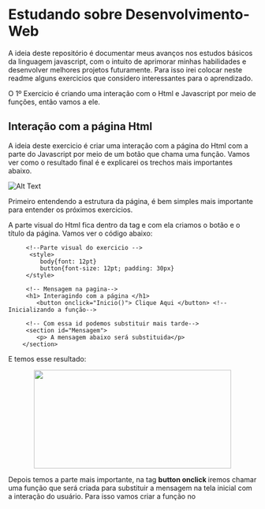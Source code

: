 # Estudando sobre Desenvolvimento-Web

A ideia deste repositório é documentar meus avanços nos estudos básicos da linguagem javascript, com o intuito de aprimorar minhas habilidades e desenvolver melhores projetos futuramente. Para isso irei colocar neste readme alguns exercicios que considero interessantes para o aprendizado. 

O 1º Exercicio é criando uma interação com o Html e Javascript por meio de funções, então vamos a ele.

## Interação com a página Html

A ideia deste exercicio é criar uma interação com a página do Html com a parte do Javascript por meio de um botão que chama uma função. Vamos ver como o resultado final é e explicarei os trechos mais importantes abaixo.

![Alt Text](https://user-images.githubusercontent.com/62472486/151851572-e5d1ee70-3189-4812-bfa9-2e84cc3f9210.gif)

Primeiro entendendo a estrutura da página, é bem simples mais importante para entender os próximos exercicios. 

A parte visual do Html fica dentro da tag <body> e com ela criamos o botão e o título da página. Vamos ver o código abaixo:
   
         <!--Parte visual do exercicio -->
          <style>
             body{font: 12pt}
             button{font-size: 12pt; padding: 30px} 
         </style>
   
         <!-- Mensagem na pagina-->
         <h1> Interagindo com a página </h1>
            <button onclick="Inicio()"> Clique Aqui </button> <!-- Inicializando a função-->
   
         <!-- Com essa id podemos substituir mais tarde-->
         <section id="Mensagem">
            <p> A mensagem abaixo será substituida</p>
        </section>
  
  E temos esse resultado:
   
   
   
  <p align="center">
  <img width="400" height="200" src= "https://user-images.githubusercontent.com/62472486/151853036-bee2406a-327a-4227-8f57-f5ae070aedaa.png">
  </p>
   
   Depois temos a parte mais importante, na tag <b> button onclick </b> iremos chamar uma função que será criada para substituir a mensagem na tela inicial com    a interação do usuário.  Para isso vamos criar a função no <script>, onde a parte lógica entra, como no código abaixo:
   
    <script>
        function Inicio(){
            let nome = window.prompt("Qual seu nome"); // Recebe o nome da variável
            let res = window.document.getElementById("Mensagem") //Pegando o id  mensagem para editar 
            res.innerHTML = `<p> Ola, ${nome}. Bem vindo a pagina!` //Substituindo a mensagem pela variavel nome
            }
    </script>
   
   Então temos 3 coisas importantes:
   
   1º Temos a variável <b> let nome </b> que irá receber a resposta do usuário. <br>
   2º O <b> getElementById </b> que pega o Id(Mensagem) que foi criado e a modifica com uma nova mensagem. <br>
   3º Finalizar temos o <b> res.innerHtml </b >que substituiu a mensagem do Id para a nova mensagem com o nome do usuário.
   
   ## Criando uma Tabuada em Javascript e Html
   
   O próximo código em javascript que considero interessante é a tabuada. Nele podemos treinar a integração com o Html e Javacript além de utilizar a estrutura    for para realizar o cálculo.
   
   Vamos ver como fica o resultado final e explicar o código a seguir:
   
     
   ![tabuada](https://user-images.githubusercontent.com/62472486/164797410-49b90f10-e295-406d-9e93-87ee5177847d.gif)
   
   A criação é bem simples, só precisamos de um texto, um input e um botão para chamar a função que realiza o cálculo:
   
      <h1>Tabuada de qualquer número: </h1>
           <input id="numero" type="number"> 
           <button onclick="tabuada()">Exibir</button>
           <button onclick="limpar()">Limpar</button>
      <p>Tabuada:</p>

       <section id="resultado" style='display:inline'>
           <p> O resultado aparecerá aqui </p>
       </section>

   Na parte do scritp é só utilizar o for para realizar o cálculo dos números de 1 a 10, ou qualquer outro intervalo que escolher.
   
         <script>
              function tabuada(){
                  //transforma o valor no input em um inteiro e depois atribui o valor na variavel num
                  let num = parseInt(document.getElementById("numero").value);

                  // Pega o id resultado para ser mostrada na tela          
                  let resultado = document.getElementById("resultado");
                  let tabuada = ""; // tabuada é vazia pois irá receber os resultados
                   
                  // realiza o cálculo multiplicando o valor de 1 a 10, sendo i++ a iteração de i somando de 1 a 1 
                  for( let i=1; i<=10; i++){
                      tabuada += num+ " X " +i+ "=" + // A estrutura do código que aparece na tela
                       num*i+ "<br>"; // logica do calculo
                       resultado.innerHTML = tabuada; // pega o id resultado para mostrar na tela
                  }
              }

              function limpar(){document.getElementById("numero").value = "";} // limpa o input
        </script>
            

## Calculando a idade de votar com if and else
            
Nesse próximo código criei uma página que diz ao usuário o status do voto de acordo com a idade. De bem simples, é só colocar a idade que a mensagem aparece na tela.

Para criar o código em javascript utilizei os condicionais <b> If and Else </b>. Vamos ver como funciona abaixo:

![20220422_200824](https://user-images.githubusercontent.com/62472486/164860982-1a000c5d-fd1d-4a10-b929-5b15689f03f0.gif)
            
Podemos ver que a página está com um visual diferente, isso porque dessa vez eu utilizei o CSS para estilizar o design junto com o HTML. Mas como o ideia é estudar sobre javascript no repositório, irei continuar mostrando o código para avaliar a idade do usuário.
           
            <script>
            function eleicao() {
                // Aqui ele recebe o dado do input, transforma em inteiro e atribui a variavel pessoa
               
                let pessoa = parseInt(document.getElementById("voto").value);
               
                //Aqui ele pega o id da section, transforma em variavel para ser usada depois com a interação do usuário
                let idade = document.getElementById("idade");

                // 1º teste de condição caso o usuário tenha menos de 16 anos
                if (pessoa < 16) {
                    //Vamos substituir o id da section por um texto, ao invés do console.log
                    idade.innerHTML = `<p> Você ainda não pode votar <p>`
                }
                
                // 2º tesde de condição, caso o usuário tenha entre 16 a 17 anos, já que se tiver menos que 16 irá para condição 1
                else {
                    if (pessoa < 18) {
                        idade.innerHTML = `<p> O voto é facultativo <p>`
                    }
 
                // 3º tesde de condição, caso o usuário tenha mais que 65 anos
                    else {
                        if (pessoa >= 65) {
                            idade.innerHTML = `<p> O voto é facultativo também <p>`
                        }
               
                 // 4º tesde de condição, caso o usuário tenha entre 18 a 65 anos             
                        else {
                            idade.innerHTML = `<p>Voto é obrigatório<p>`
                        }
                    }
                }
            }
        </script>
            
            
         
   

   
   
   
   
   





